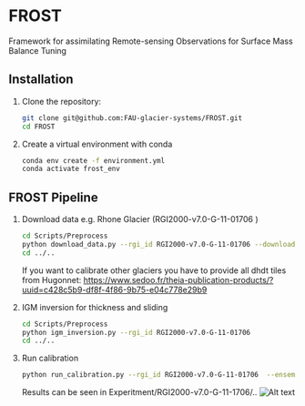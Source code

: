 # FROST 

Framework for assimilating Remote-sensing Observations for Surface Mass Balance Tuning


## Installation

1. Clone the repository:
   ```bash
   git clone git@github.com:FAU-glacier-systems/FROST.git
   cd FROST

2. Create a virtual environment with conda
   ```bash
   conda env create -f environment.yml
   conda activate frost_env
      ```

## FROST Pipeline

1. Download data e.g. Rhone Glacier (RGI2000-v7.0-G-11-01706 )
   ```bash
   cd Scripts/Preprocess
   python download_data.py --rgi_id RGI2000-v7.0-G-11-01706 --download_oggm --download_hugonnet
   cd ../..
      ```
   If you want to calibrate other glaciers you have to provide all dhdt tiles from Hugonnet: https://www.sedoo.fr/theia-publication-products/?uuid=c428c5b9-df8f-4f86-9b75-e04c778e29b9

2. IGM inversion for thickness and sliding
   ```bash
   cd Scripts/Preprocess
   python igm_inversion.py --rgi_id RGI2000-v7.0-G-11-01706 
   cd ../..
   ```

3. Run calibration
   ```bash
   python run_calibration.py --rgi_id RGI2000-v7.0-G-11-01706  --ensemble_size 3 --iterations 5
   ```
   Results can be seen in Experitment/RGI2000-v7.0-G-11-1706/..
![Alt text](Plots/status_6_2020_real.png)
